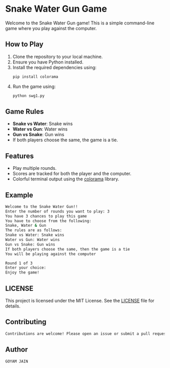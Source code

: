 # Snake Water Gun Game

Welcome to the Snake Water Gun game! This is a simple command-line game where you play against the computer.

## How to Play

1. Clone the repository to your local machine.
2. Ensure you have Python installed.
3. Install the required dependencies using:
    ```sh
    pip install colorama
    ```
4. Run the game using:
    ```sh
    python swg1.py
    ```

## Game Rules

- **Snake vs Water**: Snake wins
- **Water vs Gun**: Water wins
- **Gun vs Snake**: Gun wins
- If both players choose the same, the game is a tie.

## Features

- Play multiple rounds.
- Scores are tracked for both the player and the computer.
- Colorful terminal output using the [colorama](https://pypi.org/project/colorama/) library.

## Example


```sh
Welcome to the Snake Water Gun!!
Enter the number of rounds you want to play: 3
You have 3 chances to play this game
You have to choose from the following: 
Snake, Water & Gun
The rules are as follows:
Snake vs Water: Snake wins
Water vs Gun: Water wins
Gun vs Snake: Gun wins
If both players choose the same, then the game is a tie
You will be playing against the computer

Round 1 of 3
Enter your choice:
Enjoy the game! 
```
## LICENSE
This project is licensed under the MIT License. See the [LICENSE](https://github.com/Goyam02/Snake-Water-Gun-Game/blob/main/LICENSE) file for details.

## Contributing
```sh
Contributions are welcome! Please open an issue or submit a pull request for any changes.
```
## Author
```sh
GOYAM JAIN
```
